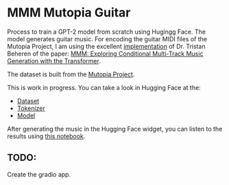 # MMM Mutopia Guitar

Process to train a GPT-2 model from scratch using Hugingg Face. The model generates guitar music. For encoding the guitar MIDI files of the Mutopia Project, I am using the  excellent [implementation](https://github.com/AI-Guru/MMM-JSB) of Dr. Tristan Beheren of the paper: [MMM: Exploring Conditional Multi-Track Music Generation with the Transformer](https://arxiv.org/abs/2008.06048). 

The dataset is built from the [Mutopia Project](https://www.mutopiaproject.org/). 

This is work in progress. You can take a look in Hugging Face at the:
 *  [Dataset](https://huggingface.co/datasets/juancopi81/mutopia_guitar_dataset)
 *  [Tokenizer](https://huggingface.co/juancopi81/mutopia_guitar_dataset_tokenizer)
 *  [Model](https://huggingface.co/juancopi81/mutopia_guitar_mmm)
 
After generating the music in the Hugging Face widget, you can listen to the results using [this notebook](https://colab.research.google.com/drive/14vlJwCvDmNH6SFfVuYY0Y18qTbaHEJCY?usp=sharing). 
 
## TODO:

Create the gradio app.
